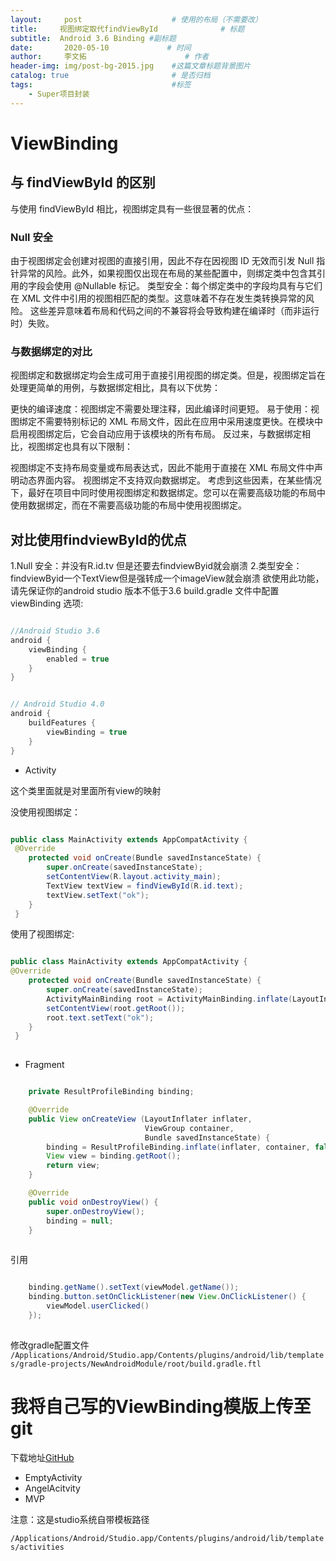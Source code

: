 ```yaml
---
layout:     post                    # 使用的布局（不需要改）
title:     视图绑定取代findViewById              # 标题 
subtitle:  Android 3.6 Binding #副标题
date:       2020-05-10             # 时间
author:     李文拓                      # 作者
header-img: img/post-bg-2015.jpg    #这篇文章标题背景图片
catalog: true                       # 是否归档
tags:                               #标签
    - Super项目封装
---
```


# ViewBinding


## 与 findViewById 的区别
与使用 findViewById 相比，视图绑定具有一些很显著的优点：

### Null 安全
由于视图绑定会创建对视图的直接引用，因此不存在因视图 ID 无效而引发 Null 指针异常的风险。此外，如果视图仅出现在布局的某些配置中，则绑定类中包含其引用的字段会使用 @Nullable 标记。
类型安全：每个绑定类中的字段均具有与它们在 XML 文件中引用的视图相匹配的类型。这意味着不存在发生类转换异常的风险。
这些差异意味着布局和代码之间的不兼容将会导致构建在编译时（而非运行时）失败。

### 与数据绑定的对比
视图绑定和数据绑定均会生成可用于直接引用视图的绑定类。但是，视图绑定旨在处理更简单的用例，与数据绑定相比，具有以下优势：

更快的编译速度：视图绑定不需要处理注释，因此编译时间更短。
易于使用：视图绑定不需要特别标记的 XML 布局文件，因此在应用中采用速度更快。在模块中启用视图绑定后，它会自动应用于该模块的所有布局。
反过来，与数据绑定相比，视图绑定也具有以下限制：

视图绑定不支持布局变量或布局表达式，因此不能用于直接在 XML 布局文件中声明动态界面内容。
视图绑定不支持双向数据绑定。
考虑到这些因素，在某些情况下，最好在项目中同时使用视图绑定和数据绑定。您可以在需要高级功能的布局中使用数据绑定，而在不需要高级功能的布局中使用视图绑定。

## 对比使用findviewById的优点
1.Null 安全：并没有R.id.tv 但是还要去findviewByid就会崩溃
2.类型安全：findviewByid一个TextView但是强转成一个imageView就会崩溃
欲使用此功能，请先保证你的android studio 版本不低于3.6
build.gradle 文件中配置 viewBinding 选项:


```java

//Android Studio 3.6
android {
    viewBinding {
        enabled = true
    }
}


// Android Studio 4.0
android {
    buildFeatures {
        viewBinding = true
    }
}


```

* Activity

这个类里面就是对里面所有view的映射

没使用视图绑定：

```java

public class MainActivity extends AppCompatActivity {
 @Override
    protected void onCreate(Bundle savedInstanceState) {
        super.onCreate(savedInstanceState);
        setContentView(R.layout.activity_main);
        TextView textView = findViewById(R.id.text);
        textView.setText("ok");
    }
 }

```

使用了视图绑定:

```java

public class MainActivity extends AppCompatActivity {
@Override
    protected void onCreate(Bundle savedInstanceState) {
        super.onCreate(savedInstanceState);
        ActivityMainBinding root = ActivityMainBinding.inflate(LayoutInflater.from(this));
        setContentView(root.getRoot());
        root.text.setText("ok");
    }
 }
 
```

* Fragment

```java

    private ResultProfileBinding binding;

    @Override
    public View onCreateView (LayoutInflater inflater,
                              ViewGroup container,
                              Bundle savedInstanceState) {
        binding = ResultProfileBinding.inflate(inflater, container, false);
        View view = binding.getRoot();
        return view;
    }

    @Override
    public void onDestroyView() {
        super.onDestroyView();
        binding = null;
    }
    
```

引用

```java

    binding.getName().setText(viewModel.getName());
    binding.button.setOnClickListener(new View.OnClickListener() {
        viewModel.userClicked()
    });
    
```

修改gradle配置文件
`/Applications/Android/Studio.app/Contents/plugins/android/lib/templates/gradle-projects/NewAndroidModule/root/build.gradle.ftl `

# 我将自己写的ViewBinding模版上传至git
下载地址[GitHub](https://github.com/AngleLwt/Android-Studio-Module)

* EmptyActivity
* AngelAcitvity
* MVP

注意：这是studio系统自带模板路径

`/Applications/Android/Studio.app/Contents/plugins/android/lib/templates/activities `

